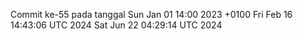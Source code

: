 Commit ke-55 pada tanggal Sun Jan 01 14:00 2023 +0100
Fri Feb 16 14:43:06 UTC 2024
Sat Jun 22 04:29:14 UTC 2024

